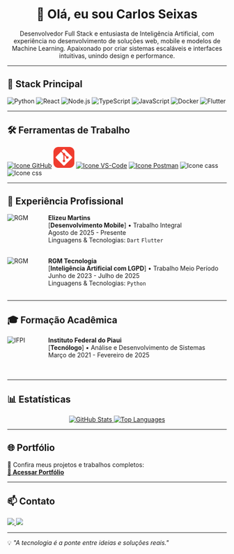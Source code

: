 <h1 align="center">👋 Olá, eu sou Carlos Seixas</h1>

<p align="center">
Desenvolvedor Full Stack e entusiasta de Inteligência Artificial, com experiência no desenvolvimento de soluções web, mobile e modelos de Machine Learning. Apaixonado por criar sistemas escaláveis e interfaces intuitivas, unindo design e performance.
</p>

---

## 🚀 Stack Principal
<div>
  <img height="48px" alt="Python" src="https://skillicons.dev/icons?i=python"/>
  <img height="48px" alt="React" src="https://skillicons.dev/icons?i=react"/>
  <img height="48px" alt="Node.js" src="https://skillicons.dev/icons?i=nodejs"/>
  <img height="48px" alt="TypeScript" src="https://skillicons.dev/icons?i=ts"/>
  <img height="48px" alt="JavaScript" src="https://skillicons.dev/icons?i=js"/>
  <img height="48px" alt="Docker" src="https://skillicons.dev/icons?i=docker"/>
  <img height="48px" alt="Flutter" src="https://skillicons.dev/icons?i=flutter"/>
</div>

---

## 🛠 Ferramentas de Trabalho
[<img height="48px" width="48px" alt="Icone GitHub" src="https://skillicons.dev/icons?i=github"/>](https://github.com/)
[<img height="48px" width="48px" alt="Icone Git" src="https://raw.githubusercontent.com/tandpfun/skill-icons/main/icons/Git.svg"/>](https://git-scm.com)
[<img height="48px" width="48px" alt="Icone VS-Code" src="https://skillicons.dev/icons?i=vscode"/>](https://code.visualstudio.com)
[<img height="48px" width="48px" alt="Icone Postman" src="https://i.postimg.cc/QNyBTNVk/postman.png"/>](https://www.postman.com)
<img height="48px" width="48px" alt="Icone cass" src="https://skillicons.dev/icons?i=powershell"/>
<img height="48px" width="48px" alt="Icone css" src="https://skillicons.dev/icons?i=vite"/>

---

## 💼 Experiência Profissional

<img align="left" height="94px" width="94px" alt="RGM" src="https://portifoliocarlosseixas.vercel.app/assets/Eliseu-DXX258VE.jpeg"/>

**Elizeu Martins** \
[**Desenvolvimento Mobile**] • Trabalho Integral \
Agosto de 2025 - Presente \
Linguagens & Tecnologias: `Dart` `Flutter`
<br/>
<br/>

<img align="left" height="94px" width="94px" alt="RGM" src="https://portifoliocarlosseixas.vercel.app/assets/logo_rgm-Cs_6FNkm.jpeg"/>

**RGM Tecnologia** \
[**Inteligência Artificial com LGPD**] • Trabalho Meio Período \
Junho de 2023 - Julho de 2025 \
Linguagens & Tecnologias: `Python`
<br/>
<br/>


---

## 🎓 Formação Acadêmica
<img align="left" height="94px" width="94px" alt="IFPI" src="https://dhg1h5j42swfq.cloudfront.net/2022/07/26083418/concurso-ifpi-edital-retificado.jpg"/>

**Instituto Federal do Piaui** \
[**Tecnólogo**] • Análise e Desenvolvimento de Sistemas \
Março de 2021 - Fevereiro de 2025 \
<br/>
<br/>

---

## 📊 Estatísticas
<div align="center">
  <a href="https://github.com/CarlosSeixas2">
    <img height="180em" src="https://github-readme-stats.vercel.app/api?username=CarlosSeixas2&show_icons=true&theme=dark&include_all_commits=true&count_private=true" alt="GitHub Stats"/>
  </a>
  <a href="https://github.com/CarlosSeixas2">
    <img height="180em" src="https://github-readme-stats.vercel.app/api/top-langs/?username=CarlosSeixas2&layout=compact&langs_count=7&theme=dark" alt="Top Languages"/>
  </a>
</div>

---

## 🌐 Portfólio
📁 Confira meus projetos e trabalhos completos:  
**[🔗 Acessar Portfólio](https://portifoliocarlosseixas.vercel.app/)**

---

## 📫 Contato
<a href="mailto:carlosseixasof@gmail.com" title="Gmail">
  <img src="https://img.shields.io/badge/-Gmail-FF0000?style=flat-square&labelColor=FF0000&logo=gmail&logoColor=white"/>
</a>
<a href="https://www.linkedin.com/in/carlos-seixas-050b4724a/" title="LinkedIn">
  <img src="https://img.shields.io/badge/-Linkedin-0e76a8?style=flat-square&logo=Linkedin&logoColor=white"/>
</a>

---
💡 _"A tecnologia é a ponte entre ideias e soluções reais."_
